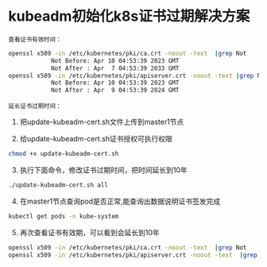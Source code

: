 # kubeadm初始化k8s证书过期解决方案

`查看证书有效时间：`

```bash
openssl x509 -in /etc/kubernetes/pki/ca.crt -noout -text  |grep Not
            Not Before: Apr 10 04:53:39 2023 GMT
            Not After : Apr  7 04:53:39 2033 GMT
openssl x509 -in /etc/kubernetes/pki/apiserver.crt -noout -text |grep Not
            Not Before: Apr 10 04:53:39 2023 GMT
            Not After : Apr  9 04:53:39 2024 GMT
```

`延长证书过期时间：`

1. 把update-kubeadm-cert.sh文件上传到master1节点

2. 给update-kubeadm-cert.sh证书授权可执行权限

  ```bash
  chmod +x update-kubeadm-cert.sh
  ```

3. 执行下面命令，修改证书过期时间，把时间延长到10年

  ```bash
  ./update-kubeadm-cert.sh all
  ```

4. 在master1节点查询pod是否正常,能查询出数据说明证书签发完成

  ```bash
  kubectl get pods -n kube-system
  ```

5. 再次查看证书有效期，可以看到会延长到10年

  ```bash
  openssl x509 -in /etc/kubernetes/pki/ca.crt -noout -text  |grep Not
  openssl x509 -in /etc/kubernetes/pki/apiserver.crt -noout -text  |grep Not
  ```